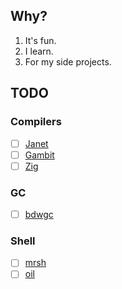 ## Why?
1. It's fun.
2. I learn.
3. For my side projects.
## TODO 
### Compilers
- [ ] [Janet](https://github.com/janet-lang/janet)
- [ ] [Gambit](https://github.com/gambit/gambit.git)
- [ ] [Zig](https://github.com/ziglang/zig.git)
### GC
- [ ] [bdwgc](https://github.com/ivmai/bdwgc.git)
### Shell
- [ ] [mrsh](https://github.com/emersion/mrsh.git)
- [ ] [oil](https://github.com/oilshell/oil.git)
